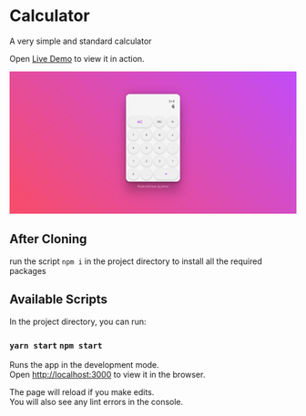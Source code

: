 # Calculator

A very simple and standard calculator

Open [Live Demo](https://abru-calc.netlify.app/) to view it in action.


![preview sreenshot](calculator.png)

## After Cloning

run the script `npm i` in the project directory to install all the required packages

## Available Scripts

In the project directory, you can run:

### `yarn start` `npm start`

Runs the app in the development mode.\
Open [http://localhost:3000](http://localhost:3000) to view it in the browser.

The page will reload if you make edits.\
You will also see any lint errors in the console.

